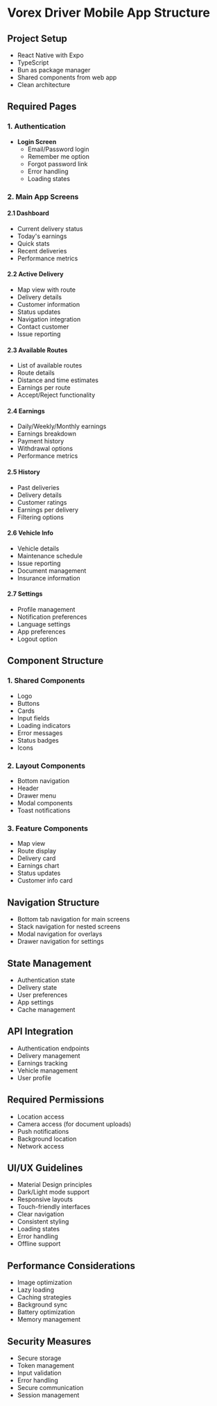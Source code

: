 # Vorex Driver Mobile App Structure

## Project Setup
- React Native with Expo
- TypeScript
- Bun as package manager
- Shared components from web app
- Clean architecture

## Required Pages

### 1. Authentication
- **Login Screen**
  - Email/Password login
  - Remember me option
  - Forgot password link
  - Error handling
  - Loading states

### 2. Main App Screens

#### 2.1 Dashboard
- Current delivery status
- Today's earnings
- Quick stats
- Recent deliveries
- Performance metrics

#### 2.2 Active Delivery
- Map view with route
- Delivery details
- Customer information
- Status updates
- Navigation integration
- Contact customer
- Issue reporting

#### 2.3 Available Routes
- List of available routes
- Route details
- Distance and time estimates
- Earnings per route
- Accept/Reject functionality

#### 2.4 Earnings
- Daily/Weekly/Monthly earnings
- Earnings breakdown
- Payment history
- Withdrawal options
- Performance metrics

#### 2.5 History
- Past deliveries
- Delivery details
- Customer ratings
- Earnings per delivery
- Filtering options

#### 2.6 Vehicle Info
- Vehicle details
- Maintenance schedule
- Issue reporting
- Document management
- Insurance information

#### 2.7 Settings
- Profile management
- Notification preferences
- Language settings
- App preferences
- Logout option

## Component Structure

### 1. Shared Components
- Logo
- Buttons
- Cards
- Input fields
- Loading indicators
- Error messages
- Status badges
- Icons

### 2. Layout Components
- Bottom navigation
- Header
- Drawer menu
- Modal components
- Toast notifications

### 3. Feature Components
- Map view
- Route display
- Delivery card
- Earnings chart
- Status updates
- Customer info card

## Navigation Structure
- Bottom tab navigation for main screens
- Stack navigation for nested screens
- Modal navigation for overlays
- Drawer navigation for settings

## State Management
- Authentication state
- Delivery state
- User preferences
- App settings
- Cache management

## API Integration
- Authentication endpoints
- Delivery management
- Earnings tracking
- Vehicle management
- User profile

## Required Permissions
- Location access
- Camera access (for document uploads)
- Push notifications
- Background location
- Network access

## UI/UX Guidelines
- Material Design principles
- Dark/Light mode support
- Responsive layouts
- Touch-friendly interfaces
- Clear navigation
- Consistent styling
- Loading states
- Error handling
- Offline support

## Performance Considerations
- Image optimization
- Lazy loading
- Caching strategies
- Background sync
- Battery optimization
- Memory management

## Security Measures
- Secure storage
- Token management
- Input validation
- Error handling
- Secure communication
- Session management 